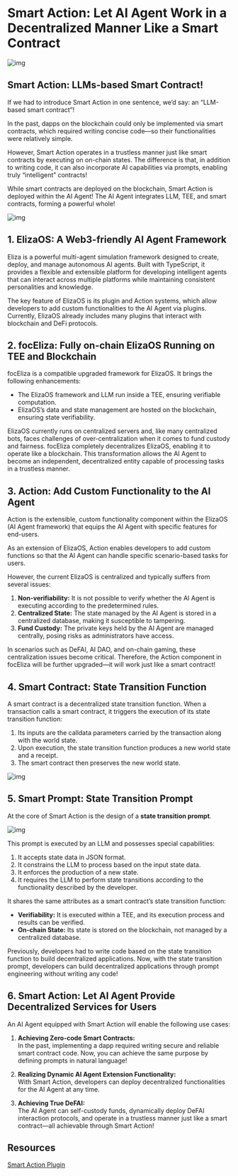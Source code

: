 # Smart Action: Let AI Agent Work in a Decentralized Manner Like a Smart Contract

![img](sa-img2.png)

## Smart Action: LLMs-based Smart Contract!

If we had to introduce Smart Action in one sentence, we’d say: an “LLM-based smart contract”!

In the past, dapps on the blockchain could only be implemented via smart contracts, which required writing concise code—so their functionalities were relatively simple.

However, Smart Action operates in a trustless manner just like smart contracts by executing on on-chain states. The difference is that, in addition to writing code, it can also incorporate AI capabilities via prompts, enabling truly “intelligent” contracts!

While smart contracts are deployed on the blockchain, Smart Action is deployed within the AI Agent! The AI Agent integrates LLM, TEE, and smart contracts, forming a powerful whole!

![img](sa-img1.png)

## 1. ElizaOS: A Web3-friendly AI Agent Framework

Eliza is a powerful multi-agent simulation framework designed to create, deploy, and manage autonomous AI agents. Built with TypeScript, it provides a flexible and extensible platform for developing intelligent agents that can interact across multiple platforms while maintaining consistent personalities and knowledge.

The key feature of ElizaOS is its plugin and Action systems, which allow developers to add custom functionalities to the AI Agent via plugins. Currently, ElizaOS already includes many plugins that interact with blockchain and DeFi protocols.

## 2. focEliza: Fully on-chain ElizaOS Running on TEE and Blockchain

focEliza is a compatible upgraded framework for ElizaOS. It brings the following enhancements:

- The ElizaOS framework and LLM run inside a TEE, ensuring verifiable computation.
- ElizaOS’s data and state management are hosted on the blockchain, ensuring state verifiability.

ElizaOS currently runs on centralized servers and, like many centralized bots, faces challenges of over-centralization when it comes to fund custody and fairness. focEliza completely decentralizes ElizaOS, enabling it to operate like a blockchain. This transformation allows the AI Agent to become an independent, decentralized entity capable of processing tasks in a trustless manner.

## 3. Action: Add Custom Functionality to the AI Agent

Action is the extensible, custom functionality component within the ElizaOS (AI Agent framework) that equips the AI Agent with specific features for end-users.

As an extension of ElizaOS, Action enables developers to add custom functions so that the AI Agent can handle specific scenario-based tasks for users.

However, the current ElizaOS is centralized and typically suffers from several issues:

1. **Non-verifiability:** It is not possible to verify whether the AI Agent is executing according to the predetermined rules.
2. **Centralized State:** The state managed by the AI Agent is stored in a centralized database, making it susceptible to tampering.
3. **Fund Custody:** The private keys held by the AI Agent are managed centrally, posing risks as administrators have access.

In scenarios such as DeFAI, AI DAO, and on-chain gaming, these centralization issues become critical. Therefore, the Action component in focEliza will be further upgraded—it will work just like a smart contract!

## 4. Smart Contract: State Transition Function

A smart contract is a decentralized state transition function. When a transaction calls a smart contract, it triggers the execution of its state transition function:

1. Its inputs are the calldata parameters carried by the transaction along with the world state.
2. Upon execution, the state transition function produces a new world state and a receipt.
3. The smart contract then preserves the new world state.

![img](sa-img4.png)

## 5. Smart Prompt: State Transition Prompt

At the core of Smart Action is the design of a **state transition prompt**.

![img](sa-img3.png)

This prompt is executed by an LLM and possesses special capabilities:

1. It accepts state data in JSON format.
2. It constrains the LLM to process based on the input state data.
3. It enforces the production of a new state.
4. It requires the LLM to perform state transitions according to the functionality described by the developer.

It shares the same attributes as a smart contract’s state transition function:

- **Verifiability:** It is executed within a TEE, and its execution process and results can be verified.
- **On-chain State:** Its state is stored on the blockchain, not managed by a centralized database.

Previously, developers had to write code based on the state transition function to build decentralized applications. Now, with the state transition prompt, developers can build decentralized applications through prompt engineering without writing any code!

## 6. Smart Action: Let AI Agent Provide Decentralized Services for Users

An AI Agent equipped with Smart Action will enable the following use cases:

1. **Achieving Zero-code Smart Contracts:**  
   In the past, implementing a dapp required writing secure and reliable smart contract code. Now, you can achieve the same purpose by defining prompts in natural language!

2. **Realizing Dynamic AI Agent Extension Functionality:**  
   With Smart Action, developers can deploy decentralized functionalities for the AI Agent at any time.

3. **Achieving True DeFAI:**  
   The AI Agent can self-custody funds, dynamically deploy DeFAI interaction protocols, and operate in a trustless manner just like a smart contract—all achievable through Smart Action!

## Resources

[Smart Action Plugin](/collection/plugins/smart-action.md)
